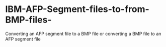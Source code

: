 # IBM-AFP-Segment-files-to-from-BMP-files-
Converting an AFP segment file to a BMP file or converting a BMP file to an AFP segment file
